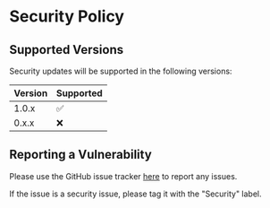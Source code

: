 # Security Policy

## Supported Versions

Security updates will be supported in the following versions:

| Version | Supported          |
| ------- | ------------------ |
| 1.0.x   | :white_check_mark: |
| 0.x.x   | :x:                |

## Reporting a Vulnerability

Please use the GitHub issue tracker [here](https://github.com/BlueTufa/lolcat/issues) to report any issues.  

If the issue is a security issue, please tag it with the "Security" label.
